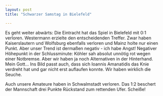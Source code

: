 ```yaml
---
layout: post
title: "Schwarzer Samstag in Bielefeld"

---
```


Es geht weiter abwärts: Die Eintracht hat das Spiel in Bielefeld mit 0:1 verloren. Westermann erzielte den entscheidenden Treffer. Zwar haben Kaiserslautern und Wolfsburg ebenfalls verloren und Mainz holte nur einen Punkt. Aber unser Trend ist dermaßen negativ - ich habe Angst! Negativer Höhepunkt in der Schlussminute: Köhler sah absolut unnötig rot wegen einer Notbremse. Aber wir haben ja noch Alternativen in der Hinterhand. Mein Gott... Ins Bild passt auch, dass sich Ioannis Amanatidis das Knie verdreht hat und gar nicht erst auflaufen konnte. Wir haben wirklich die Seuche.

Auch unsere Amateure haben in Schwalmstadt verloren. Das 1:2 beschert der Mannschaft drei Punkte Rückstand zum rettenden Ufer. Scheiße!
